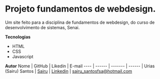 
# Projeto fundamentos de webdesign.

Um site feito para a disciplina de fundamentos de webdesign, do curso de desenvolvimento de sistemas, Senai.

**Tecnologias**
- HTML
- CSS
- Javascript

**Autor**
 Nome | GitHub | Likedin | E-mail
 ---- | ------ | ------- | ------
  | Urias (Sairu) Santos | [Sairu](https://github.com/saiiru) | [Linkedin](https://www.linkedin.com/in/urias-machado/) | sairu_santosfsa@hotmail.com